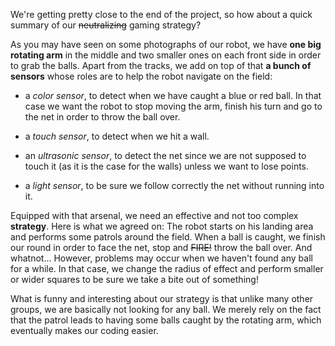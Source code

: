 We're getting pretty close to the end of the project, so how about a quick summary of our <del>neutralizing</del> gaming strategy?

As you may have seen on some photographs of our robot, we have **one big rotating arm** in the middle and two smaller ones on each front side in order to grab the balls.
Apart from the tracks, we add on top of that **a bunch of sensors** whose roles are to help the robot navigate on the field:


* a *color sensor*, to detect when we have caught a blue or red ball. In that case we want the robot to stop moving the arm, finish his turn and go to the net in order to throw the ball over.

* a *touch sensor*, to detect when we hit a wall.

* an *ultrasonic sensor*, to detect the net since we are not supposed to touch it (as it is the case for the walls) unless we want to lose points.

* a *light sensor*, to be sure we follow correctly the net without running into it.


Equipped with that arsenal, we need an effective and not too complex **strategy**. Here is what we agreed on:
The robot starts on his landing area and performs some patrols around the field. When a ball is caught, we finish our round in order to face the net, stop and <del>FIRE!</del> throw the ball over. And whatnot...
However, problems may occur when we haven't found any ball for a while. In that case, we change the radius of effect and perform smaller or wider squares to be sure we take a bite out of something!

What is funny and interesting about our strategy is that unlike many other groups, we are basically not looking for any ball. We merely rely on the fact that the patrol leads to having some balls caught by the rotating arm, which eventually makes our coding easier.


